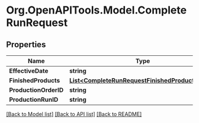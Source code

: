 # Org.OpenAPITools.Model.CompleteRunRequest

## Properties

Name | Type | Description | Notes
------------ | ------------- | ------------- | -------------
**EffectiveDate** | **string** |  | [optional] 
**FinishedProducts** | [**List&lt;CompleteRunRequestFinishedProductsInner&gt;**](CompleteRunRequestFinishedProductsInner.md) |  | [optional] 
**ProductionOrderID** | **string** |  | [optional] 
**ProductionRunID** | **string** |  | [optional] 

[[Back to Model list]](../README.md#documentation-for-models) [[Back to API list]](../README.md#documentation-for-api-endpoints) [[Back to README]](../README.md)

